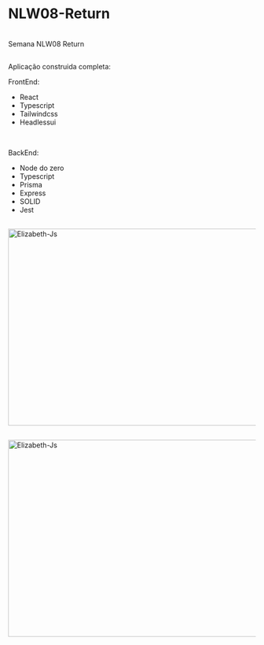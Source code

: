 # NLW08-Return
<br>
 Semana NLW08 Return
 
##

<p> Aplicação construida completa:</p>
 <p>FrontEnd:</p>
 <ul>
   <li>React</li>
   <li>Typescript</li>
   <li>Tailwindcss</li>
   <li>Headlessui</li>
 </ul>

<br>

<p>BackEnd: </p>
<ul>
 <li>Node do zero</li>
 <li>Typescript</li>
 <li>Prisma</li>
 <li>Express</li>
 <li>SOLID</li>
 <li>Jest</li>
</ul>
          
##

<img align="center" alt="Elizabeth-Js" height="400" width="800" src="https://github.com/elizabethesantos/NLW08-Return/blob/main/NLW08-ReturnFrente.jpeg">

##
<img align="center" alt="Elizabeth-Js" height="400" width="800" src="https://github.com/elizabethesantos/NLW08-Return/blob/main/NLW08-ReturnSuccess.jpeg">
